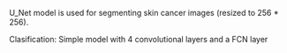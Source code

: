  U_Net model is used for segmenting skin cancer images (resized to 256 * 256). 

Clasification:
  Simple model with 4 convolutional layers and a FCN layer
